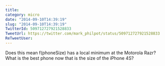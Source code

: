 ```yaml
---
title: 
category: micro
date: "2014-09-10T14:39:19"
slug: "2014-09-10T14:39:19"
TwitterId: 509712727921528833
TweetUrl: https://twitter.com/mark_philpot/status/509712727921528833
ReTweetUser: 
---
```


Does this mean f(phoneSize) has a local minimum at the Motorola Razr? What is the best phone now that is the size of the iPhone 4S?
